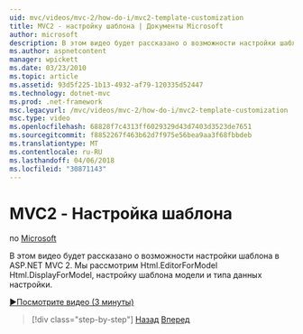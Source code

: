 ```yaml
---
uid: mvc/videos/mvc-2/how-do-i/mvc2-template-customization
title: MVC2 - настройку шаблона | Документы Microsoft
author: microsoft
description: В этом видео будет рассказано о возможности настройки шаблона в ASP.NET MVC 2. Мы рассмотрим Html.EditorForModel, Html.DisplayForModel, Templ модели...
ms.author: aspnetcontent
manager: wpickett
ms.date: 03/23/2010
ms.topic: article
ms.assetid: 93d5f225-1b13-4932-af79-120335d52447
ms.technology: dotnet-mvc
ms.prod: .net-framework
msc.legacyurl: /mvc/videos/mvc-2/how-do-i/mvc2-template-customization
msc.type: video
ms.openlocfilehash: 68828f7c4313ff6029329d43d7403d3523de7651
ms.sourcegitcommit: f8852267f463b62d7f975e56bea9aa3f68fbbdeb
ms.translationtype: MT
ms.contentlocale: ru-RU
ms.lasthandoff: 04/06/2018
ms.locfileid: "30871143"
---
```

<a name="mvc2---template-customization"></a>MVC2 - Настройка шаблона
====================
по [Microsoft](https://github.com/microsoft)

В этом видео будет рассказано о возможности настройки шаблона в ASP.NET MVC 2. Мы рассмотрим Html.EditorForModel Html.DisplayForModel, настройку шаблона модели и типа данных настройки.

[&#9654;Посмотрите видео (3 минуты)](https://channel9.msdn.com/Blogs/ASP-NET-Site-Videos/mvc2-template-customization)

> [!div class="step-by-step"]
> [Назад](mvc2-model-validation.md)
> [Вперед](aspnet-mvc-2-areas.md)
